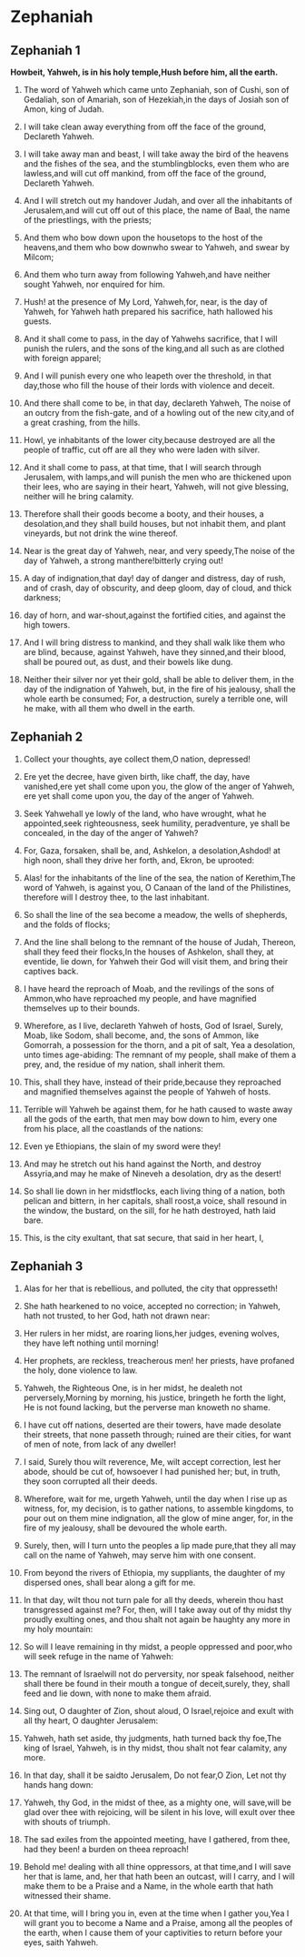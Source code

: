# Zephaniah

## Zephaniah 1

__Howbeit, Yahweh, is in his holy temple,Hush before him, all the earth.__

1. The word of Yahweh which came unto Zephaniah, son of Cushi, son of Gedaliah, son of Amariah, son of Hezekiah,in the days of Josiah son of Amon, king of Judah.

2. I will take clean away everything from off the face of the ground, Declareth Yahweh.

3. I will take away man and beast, I will take away the bird of the heavens and the fishes of the sea, and the stumblingblocks, even them who are lawless,and will cut off mankind, from off the face of the ground, Declareth Yahweh.

4. And I will stretch out my handover Judah, and over all the inhabitants of Jerusalem,and will cut off out of this place, the name of Baal, the name of the priestlings, with the priests;

5. And them who bow down upon the housetops to the host of the heavens,and them who bow downwho swear to Yahweh, and swear by Milcom;

6. And them who turn away from following Yahweh,and have neither sought Yahweh, nor enquired for him.

7. Hush! at the presence of My Lord, Yahweh,for, near, is the day of Yahweh, for Yahweh hath prepared his sacrifice, hath hallowed his guests.

8. And it shall come to pass, in the day of Yahwehs sacrifice, that I will punish the rulers, and the sons of the king,and all such as are clothed with foreign apparel;

9. And I will punish every one who leapeth over the threshold, in that day,those who fill the house of their lords with violence and deceit.

10. And there shall come to be, in that day, declareth Yahweh, The noise of an outcry from the fish-gate, and of a howling out of the new city,and of a great crashing, from the hills.

11. Howl, ye inhabitants of the lower city,because destroyed are all the people of traffic, cut off are all they who were laden with silver.

12. And it shall come to pass, at that time, that I will search through Jerusalem, with lamps,and will punish the men who are thickened upon their lees, who are saying in their heart, Yahweh, will not give blessing, neither will he bring calamity.

13. Therefore shall their goods become a booty, and their houses, a desolation,and they shall build houses, but not inhabit them, and plant vineyards, but not drink the wine thereof.

14. Near is the great day of Yahweh, near, and very speedy,The noise of the day of Yahweh, a strong manthere!bitterly crying out!

15. A day of indignation,that day! day of danger and distress, day of rush, and of crash, day of obscurity, and deep gloom, day of cloud, and thick darkness;

16. day of horn, and war-shout,against the fortified cities, and against the high towers.

17. And I will bring distress to mankind, and they shall walk like them who are blind, because, against Yahweh, have they sinned,and their blood, shall be poured out, as dust, and their bowels like dung.

18. Neither their silver nor yet their gold, shall be able to deliver them, in the day of the indignation of Yahweh, but, in the fire of his jealousy, shall the whole earth be consumed; For, a destruction, surely a terrible one, will he make, with all them who dwell in the earth.

## Zephaniah 2

1. Collect your thoughts, aye collect them,O nation, depressed!

2. Ere yet the decree, have given birth, like chaff, the day, have vanished,ere yet shall come upon you, the glow of the anger of Yahweh, ere yet shall come upon you, the day of the anger of Yahweh.

3. Seek Yahwehall ye lowly of the land, who have wrought, what he appointed,seek righteousness, seek humility, peradventure, ye shall be concealed, in the day of the anger of Yahweh?

4. For, Gaza, forsaken, shall be, and, Ashkelon, a desolation,Ashdod! at high noon, shall they drive her forth, and, Ekron, be uprooted:

5. Alas! for the inhabitants of the line of the sea, the nation of Kerethim,The word of Yahweh, is against you, O Canaan of the land of the Philistines, therefore will I destroy thee, to the last inhabitant.

6. So shall the line of the sea become a meadow, the wells of shepherds, and the folds of flocks;

7. And the line shall belong to the remnant of the house of Judah, Thereon, shall they feed their flocks,In the houses of Ashkelon, shall they, at eventide, lie down, for Yahweh their God will visit them, and bring their captives back.

8. I have heard the reproach of Moab, and the revilings of the sons of Ammon,who have reproached my people, and have magnified themselves up to their bounds.

9. Wherefore, as I live, declareth Yahweh of hosts, God of Israel, Surely, Moab, like Sodom, shall become, and, the sons of Ammon, like Gomorrah, a possession for the thorn, and a pit of salt, Yea a desolation, unto times age-abiding: The remnant of my people, shall make of them a prey, and, the residue of my nation, shall inherit them.

10. This, shall they have, instead of their pride,because they reproached and magnified themselves against the people of Yahweh of hosts.

11. Terrible will Yahweh be against them, for he hath caused to waste away all the gods of the earth, that men may bow down to him, every one from his place, all the coastlands of the nations:

12. Even ye Ethiopians, the slain of my sword were they!

13. And may he stretch out his hand against the North, and destroy Assyria,and may he make of Nineveh a desolation, dry as the desert!

14. So shall lie down in her midstflocks, each living thing of a nation, both pelican and bittern, in her capitals, shall roost,a voice, shall resound in the window, the bustard, on the sill, for he hath destroyed, hath laid bare.

15. This, is the city exultant, that sat secure, that said in her heart, I,

## Zephaniah 3

1. Alas for her that is rebellious, and polluted, the city that oppresseth!

2. She hath hearkened to no voice, accepted no correction; in Yahweh, hath not trusted, to her God, hath not drawn near:

3. Her rulers in her midst, are roaring lions,her judges, evening wolves, they have left nothing until morning!

4. Her prophets, are reckless, treacherous men! her priests, have profaned the holy, done violence to law.

5. Yahweh, the Righteous One, is in her midst, he dealeth not perversely,Morning by morning, his justice, bringeth he forth the light, He is not found lacking, but the perverse man knoweth no shame.

6. I have cut off nations, deserted are their towers, have made desolate their streets, that none passeth through; ruined are their cities, for want of men of note, from lack of any dweller!

7. I said, Surely thou wilt reverence, Me, wilt accept correction, lest her abode, should be cut of, howsoever I had punished her; but, in truth, they soon corrupted all their deeds.

8. Wherefore, wait for me, urgeth Yahweh, until the day when I rise up as witness, for, my decision, is to gather nations, to assemble kingdoms, to pour out on them mine indignation, all the glow of mine anger, for, in the fire of my jealousy, shall be devoured the whole earth.

9. Surely, then, will I turn unto the peoples a lip made pure,that they all may call on the name of Yahweh, may serve him with one consent.

10. From beyond the rivers of Ethiopia,   my suppliants, the daughter of my dispersed ones, shall bear along a gift for me.

11. In that day, wilt thou not turn pale for all thy deeds, wherein thou hast transgressed against me? For, then, will I take away out of thy midst thy proudly exulting ones, and thou shalt not again be haughty any more in my holy mountain:

12. So will I leave remaining in thy midst, a people oppressed and poor,who will seek refuge in the name of Yahweh:

13. The remnant of Israelwill not do perversity, nor speak falsehood, neither shall there be found in their mouth a tongue of deceit,surely, they, shall feed and lie down, with none to make them afraid.

14. Sing out, O daughter of Zion, shout aloud, O Israel,rejoice and exult with all thy heart, O daughter Jerusalem:

15. Yahweh, hath set aside, thy judgments, hath turned back thy foe,The king of Israel, Yahweh, is in thy midst, thou shalt not fear calamity, any more.

16. In that day, shall it be saidto Jerusalem, Do not fear,O Zion, Let not thy hands hang down:

17. Yahweh, thy God, in the midst of thee, as a mighty one, will save,will be glad over thee with rejoicing, will be silent in his love, will exult over thee with shouts of triumph.

18. The sad exiles from the appointed meeting, have I gathered, from thee, had they been!   a burden on theea reproach!

19. Behold me! dealing with all thine oppressors, at that time,and I will save her that is lame, and, her that hath been an outcast, will I carry, and I will make them to be a Praise and a Name, in the whole earth that hath witnessed their shame.

20. At that time, will I bring you in, even at the time when I gather you,Yea I will grant you to become a Name and a Praise, among all the peoples of the earth, when I cause them of your captivities to return before your eyes, saith Yahweh.


